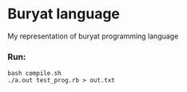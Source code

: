 # Buryat language
My representation of buryat programming language

### Run:
```
bash compile.sh
./a.out test_prog.rb > out.txt
```
